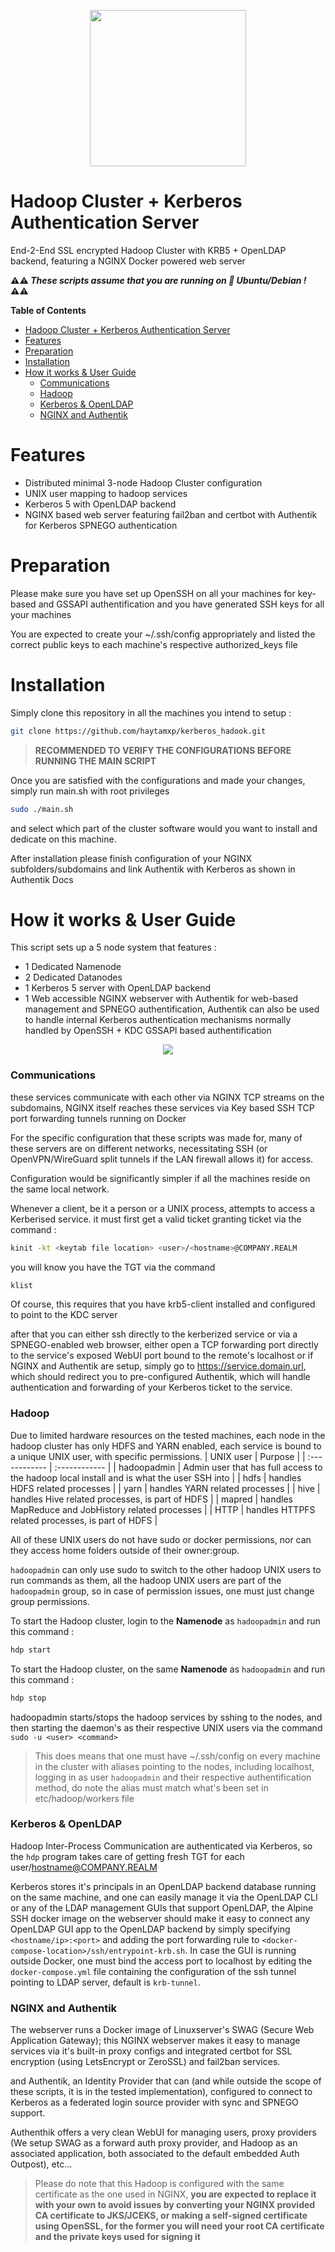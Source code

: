 <p align="center">
  <img src="https://github.com/MerGr/HadoopxKerberos/blob/main/assets/hadoopkrbtransparent.png" height="250">
</p>

# Hadoop Cluster + Kerberos Authentication Server

End-2-End SSL encrypted Hadoop Cluster with KRB5 + OpenLDAP backend, featuring a NGINX Docker powered web server

**⚠️⚠️ *These scripts assume that you are running on 🐧 Ubuntu/Debian !* ⚠️⚠️**

**Table of Contents**

- [Hadoop Cluster + Kerberos Authentication Server](#hadoop-cluster---kerberos-authentication-server)
- [Features](#features)
- [Preparation](#preparation)
- [Installation](#installation)
- [How it works & User Guide](#how-it-works---user-guide)
    + [Communications](#communications)
    + [Hadoop](#hadoop)
    + [Kerberos & OpenLDAP](#kerberos---openldap)
    + [NGINX and Authentik](#nginx-and-authentik)

# Features
- Distributed minimal 3-node Hadoop Cluster configuration
- UNIX user mapping to hadoop services
- Kerberos 5 with OpenLDAP backend
- NGINX based web server featuring fail2ban and certbot with Authentik for Kerberos SPNEGO authentication

# Preparation
Please make sure you have set up OpenSSH on all your machines for key-based and GSSAPI authentification and you have generated SSH keys for all your machines

You are expected to create your ~/.ssh/config appropriately and listed the correct public keys to each machine's respective authorized_keys file

# Installation
Simply clone this repository in all the machines you intend to setup :
```bash
git clone https://github.com/haytamxp/kerberos_hadook.git
```
> **RECOMMENDED TO VERIFY THE CONFIGURATIONS BEFORE RUNNING THE MAIN SCRIPT**

Once you are satisfied with the configurations and made your changes, simply run main.sh with root privileges

```bash
sudo ./main.sh
```
and select which part of the cluster software would you want to install and dedicate on this machine.

After installation please finish configuration of your NGINX subfolders/subdomains and link Authentik with Kerberos as shown in Authentik Docs

# How it works & User Guide

This script sets up a 5 node system that features :
- 1 Dedicated Namenode
- 2 Dedicated Datanodes
- 1 Kerberos 5 server with OpenLDAP backend
- 1 Web accessible NGINX webserver with Authentik for web-based management and SPNEGO authentification, Authentik can also be used to handle internal Kerberos authentication mechanisms normally handled by OpenSSH + KDC GSSAPI based authentification

<p align="center">
  <img src="https://github.com/MerGr/HadoopxKerberos/blob/main/assets/net.png">
</p>


### Communications

these services communicate with each other via NGINX TCP streams on the subdomains, NGINX itself reaches these services via Key based SSH TCP port forwarding tunnels running on Docker

For the specific configuration that these scripts was made for, many of these servers are on different networks, necessitating SSH (or OpenVPN/WireGuard split tunnels if the LAN firewall allows it) for access.

Configuration would be significantly simpler if all the machines reside on the same local network.

Whenever a client, be it a person or a UNIX process, attempts to access a Kerberised service.
it must first get a valid ticket granting ticket via the command :
```bash
kinit -kt <keytab file location> <user>/<hostname>@COMPANY.REALM
```
you will know you have the TGT via the command
```bash
klist
```

Of course, this requires that you have krb5-client installed and configured to point to the KDC server

after that you can either ssh directly to the kerberized service or via a SPNEGO-enabled web browser, either open a TCP forwarding port directly to the service's exposed WebUI port bound to the remote's localhost or if NGINX and Authentik are setup, simply go to https://service.domain.url, which should redirect you to pre-configured Authentik, which will handle authentication and forwarding of your Kerberos ticket to the service.

### Hadoop

Due to limited hardware resources on the tested machines, each node in the hadoop cluster has only HDFS and YARN enabled, each service is bound to a unique UNIX user, with specific permissions.
| UNIX user  | Purpose  |
| :------------ | :------------ |
|  hadoopadmin |  Admin user that has full access to the hadoop local install and is what the user SSH into |
|  hdfs |  handles HDFS related processes |
|  yarn |  handles YARN related processes |
|  hive |   handles Hive related processes, is part of HDFS |
|  mapred |   handles MapReduce and JobHistory related processes |
|  HTTP |   handles HTTPFS related processes, is part of HDFS |

All of these UNIX users do not have sudo or docker permissions, nor can they access home folders outside of their owner:group.

`hadoopadmin` can only use sudo to switch to the other hadoop UNIX users to run commands as them, all the hadoop UNIX users are part of the `hadoopadmin` group, so in case of permission issues, one must just change group permissions.

To start the Hadoop cluster,  login to the **Namenode** as `hadoopadmin` and run this command :
```bash
hdp start
```
To start the Hadoop cluster,  on the same **Namenode** as `hadoopadmin` and run this command :
```bash
hdp stop
```

hadoopadmin starts/stops the hadoop services by sshing to the nodes, and then starting the daemon's as their respective UNIX users via the command `sudo -u <user> <command>`

> This does means that one must have ~/.ssh/config on every machine in the cluster with aliases pointing to the nodes, including localhost,  logging in as user `hadoopadmin` and their respective authentification method, do note the alias must match what's been set in etc/hadoop/workers file

### Kerberos & OpenLDAP

Hadoop Inter-Process Communication are authenticated via Kerberos, so the `hdp`  program takes care of getting fresh TGT for each user/hostname@COMPANY.REALM

Kerberos stores it's principals in an OpenLDAP backend database running on the same machine, and one can easily manage it via the OpenLDAP CLI or any of the LDAP management GUIs that support OpenLDAP, the Alpine SSH docker image on the webserver should make it easy to connect any OpenLDAP GUI app to the OpenLDAP backend by simply specifying `<hostname/ip>:<port>` and adding the port forwarding rule to `<docker-compose-location>/ssh/entrypoint-krb.sh`.
In case the GUI is running outside Docker, one must bind the access port to localhost by editing the `docker-compose.yml` file containing the configuration of the ssh tunnel pointing to LDAP server, default is `krb-tunnel`.

### NGINX and Authentik

The webserver runs a Docker image of Linuxserver's SWAG (Secure Web Application Gateway); this NGINX webserver makes it easy to manage services via it's built-in proxy configs and integrated certbot for SSL encryption (using LetsEncrypt or ZeroSSL) and fail2ban services.

and Authentik, an Identity Provider that can (and while outside the scope of these scripts, it is in the tested implementation), configured to connect to Kerberos as a federated login source provider with sync and SPNEGO support.

Authenthik offers a very clean WebUI for managing users, proxy providers (We setup SWAG as a forward auth proxy provider, and Hadoop as an associated application, both associated to the default embedded Auth Outpost), etc...

> Please do note that this Hadoop is configured with the same certificate as the one used in NGINX, **you are expected to replace it with your own to avoid issues by converting your NGINX provided CA certificate to JKS/JCEKS, or making a self-signed certificate using OpenSSL, for the former you will need your root CA certificate and the private keys used for signing it**
